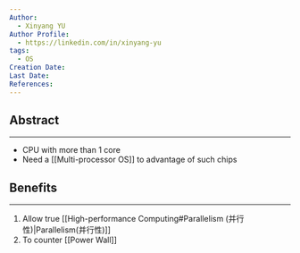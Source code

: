 ```yaml
---
Author:
  - Xinyang YU
Author Profile:
  - https://linkedin.com/in/xinyang-yu
tags:
  - OS
Creation Date: 
Last Date: 
References:
---
```

## Abstract
---
- CPU with more than 1 core
- Need a [[Multi-processor OS]] to advantage of such chips

## Benefits
---
1. Allow true [[High-performance Computing#Parallelism (并行性)|Parallelism(并行性)]]
2. To counter [[Power Wall]]